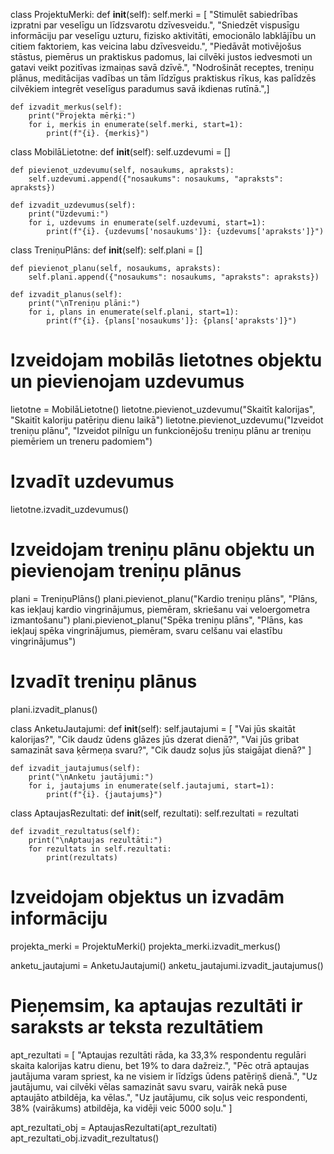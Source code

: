 class ProjektuMerki:
    def __init__(self):
        self.merki = [
            "Stimulēt sabiedrības izpratni par veselīgu un līdzsvarotu dzīvesveidu.",
            "Sniedzēt vispusīgu informāciju par veselīgu uzturu, fizisko aktivitāti, emocionālo labklājību un citiem faktoriem, kas veicina labu dzīvesveidu.",
            "Piedāvāt motivējošus stāstus, piemērus un praktiskus padomus, lai cilvēki justos iedvesmoti un gatavi veikt pozitīvas izmaiņas savā dzīvē.",
            "Nodrošināt receptes, treniņu plānus, meditācijas vadības un tām līdzīgus praktiskus rīkus, kas palīdzēs cilvēkiem integrēt veselīgus paradumus savā ikdienas rutīnā.",]

    def izvadit_merkus(self):
        print("Projekta mērķi:")
        for i, merkis in enumerate(self.merki, start=1):
            print(f"{i}. {merkis}")

class MobilāLietotne:
    def __init__(self):
        self.uzdevumi = []

    def pievienot_uzdevumu(self, nosaukums, apraksts):
        self.uzdevumi.append({"nosaukums": nosaukums, "apraksts": apraksts})

    def izvadit_uzdevumus(self):
        print("Uzdevumi:")
        for i, uzdevums in enumerate(self.uzdevumi, start=1):
            print(f"{i}. {uzdevums['nosaukums']}: {uzdevums['apraksts']}")


class TreniņuPlāns:
    def __init__(self):
        self.plani = []

    def pievienot_planu(self, nosaukums, apraksts):
        self.plani.append({"nosaukums": nosaukums, "apraksts": apraksts})

    def izvadit_planus(self):
        print("\nTreniņu plāni:")
        for i, plans in enumerate(self.plani, start=1):
            print(f"{i}. {plans['nosaukums']}: {plans['apraksts']}")


# Izveidojam mobilās lietotnes objektu un pievienojam uzdevumus
lietotne = MobilāLietotne()
lietotne.pievienot_uzdevumu("Skaitīt kalorijas", "Skaitīt kaloriju patēriņu dienu laikā")
lietotne.pievienot_uzdevumu("Izveidot treniņu plānu", "Izveidot pilnīgu un funkcionējošu treniņu plānu ar treniņu piemēriem un treneru padomiem")

# Izvadīt uzdevumus
lietotne.izvadit_uzdevumus()

# Izveidojam treniņu plānu objektu un pievienojam treniņu plānus
plani = TreniņuPlāns()
plani.pievienot_planu("Kardio treniņu plāns", "Plāns, kas iekļauj kardio vingrinājumus, piemēram, skriešanu vai veloergometra izmantošanu")
plani.pievienot_planu("Spēka treniņu plāns", "Plāns, kas iekļauj spēka vingrinājumus, piemēram, svaru celšanu vai elastību vingrinājumus")

# Izvadīt treniņu plānus
plani.izvadit_planus()


class AnketuJautajumi:
    def __init__(self):
        self.jautajumi = [
            "Vai jūs skaitāt kalorijas?",
            "Cik daudz ūdens glāzes jūs dzerat dienā?",
            "Vai jūs gribat samazināt sava ķērmeņa svaru?",
            "Cik daudz soļus jūs staigājat dienā?"
        ]

    def izvadit_jautajumus(self):
        print("\nAnketu jautājumi:")
        for i, jautajums in enumerate(self.jautajumi, start=1):
            print(f"{i}. {jautajums}")


class AptaujasRezultati:
    def __init__(self, rezultati):
        self.rezultati = rezultati

    def izvadit_rezultatus(self):
        print("\nAptaujas rezultāti:")
        for rezultats in self.rezultati:
            print(rezultats)


# Izveidojam objektus un izvadām informāciju
projekta_merki = ProjektuMerki()
projekta_merki.izvadit_merkus()

anketu_jautajumi = AnketuJautajumi()
anketu_jautajumi.izvadit_jautajumus()

# Pieņemsim, ka aptaujas rezultāti ir saraksts ar teksta rezultātiem
apt_rezultati = [
    "Aptaujas rezultāti rāda, ka 33,3% respondentu regulāri skaita kalorijas katru dienu, bet 19% to dara dažreiz.",
    "Pēc otrā aptaujas jautājuma varam spriest, ka ne visiem ir līdzīgs ūdens patēriņš dienā.",
    "Uz jautājumu, vai cilvēki vēlas samazināt savu svaru, vairāk nekā puse aptaujāto atbildēja, ka vēlas.",
    "Uz jautājumu, cik soļus veic respondenti, 38% (vairākums) atbildēja, ka vidēji veic 5000 soļu."
]

apt_rezultati_obj = AptaujasRezultati(apt_rezultati)
apt_rezultati_obj.izvadit_rezultatus()
